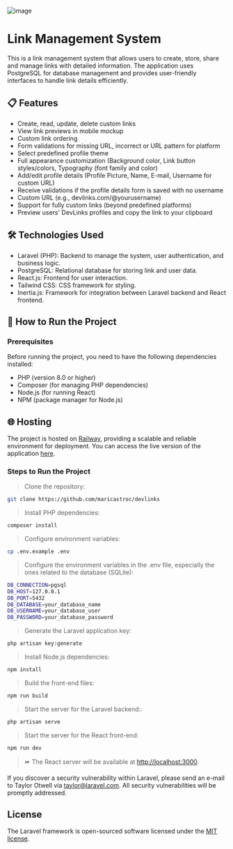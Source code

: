 
![image](https://github.com/user-attachments/assets/dfbe3892-35a7-4b81-b322-88c564771610)


# Link Management System

This is a link management system that allows users to create, store, share and manage links with detailed information. The application uses PostgreSQL for database management and provides user-friendly interfaces to handle link details efficiently.

## 📋 Features

- Create, read, update, delete custom links
- View link previews in mobile mockup
- Custom link ordering
- Form validations for missing URL, incorrect or URL pattern for platform
- Select predefined profile theme
- Full appearance customization (Background color, Link button styles/colors,  Typography (font family and color)
- Add/edit profile details (Profile Picture, Name, E-mail, Username for custom URL)
- Receive validations if the profile details form is saved with no username
- Custom URL (e.g., devlinks.com/@yourusername)
- Support for fully custom links (beyond predefined platforms)
- Preview users' DevLinks profiles and copy the link to your clipboard


## 🛠 Technologies Used

- Laravel (PHP): Backend to manage the system, user authentication, and business logic.
- PostgreSQL: Relational database for storing link and user data.
- React.js: Frontend for user interaction.
- Tailwind CSS: CSS framework for styling.
- Inertia.js: Framework for integration between Laravel backend and React frontend.

## 🔧 How to Run the Project

### Prerequisites
Before running the project, you need to have the following dependencies installed:

- PHP (version 8.0 or higher)
- Composer (for managing PHP dependencies)
- Node.js (for running React)
- NPM (package manager for Node.js)

## 🌐 Hosting

The project is hosted on [Railway](https://railway.app), providing a scalable and reliable environment for deployment. You can access the live version of the application [here](https://devlinks-maricastroc.up.railway.app/).

### Steps to Run the Project

> Clone the repository:

```bash
git clone https://github.com/maricastroc/devlinks
```

> Install PHP dependencies:

```bash
composer install
```

> Configure environment variables:

```bash
cp .env.example .env
```

> Configure the environment variables in the .env file, especially the ones related to the database (SQLite):

```bash
DB_CONNECTION=pgsql
DB_HOST=127.0.0.1
DB_PORT=5432
DB_DATABASE=your_database_name
DB_USERNAME=your_database_user
DB_PASSWORD=your_database_password
```

> Generate the Laravel application key:

```bash
php artisan key:generate
```

> Install Node.js dependencies:

```bash
npm install
```

> Build the front-end files:

```bash
npm run build
```

> Start the server for the Laravel backend::

```bash
php artisan serve
```

> Start the server for the React front-end:
```bash
npm run dev
```

> ⏩ The React server will be available at [http://localhost:3000](http://localhost:8000).

If you discover a security vulnerability within Laravel, please send an e-mail to Taylor Otwell via [taylor@laravel.com](mailto:taylor@laravel.com). All security vulnerabilities will be promptly addressed.

## License

The Laravel framework is open-sourced software licensed under the [MIT license](https://opensource.org/licenses/MIT).
